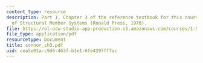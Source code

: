 ```yaml
---
content_type: resource
description: Part 1, Chapter 3 of the reference textbook for this course, Analysis
  of Structural Member Systems (Ronald Press, 1976).
file: https://ol-ocw-studio-app-production.s3.amazonaws.com/courses/1-571-structural-analysis-and-control-spring-2004/cea5e01ac9d6463fb1e16fe4297ff7ac_connor_ch3.pdf
file_type: application/pdf
resourcetype: Document
title: connor_ch3.pdf
uid: cea5e01a-c9d6-463f-b1e1-6fe4297ff7ac
---
```

